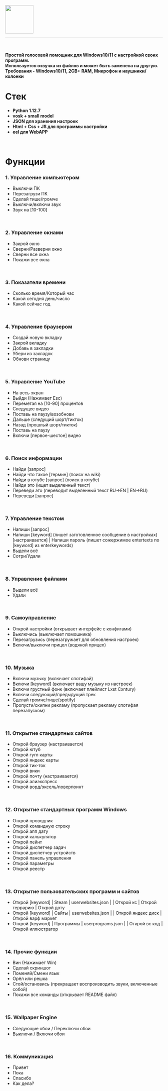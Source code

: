 <img src="https://redlite.ru/projects/wva/banner.png" height=90> 

---
<br>

**Простой голосовой помощник для Windows10/11 с настройкой своих программ. 
<br>
Используется озвучка из файлов и может быть заменена на другую.
<br>
Требования - Windows10/11, 2GB+ RAM, Микрофон и наушники/колонки**


# Стек
- **Python 1.12.7**
- **vosk + small model**
- **JSON для хранения настроек**
- **Html + Css + JS для программы настройки**
- **eel для WebAPP**


<br>

# Функции

### 1. Управление компьютером
- Выключи ПК 
- Перезагрузи ПК
- Сделай тише/громче
- Выключи/включи звук
- Звук на [10-100]
<br>

### 2. Управление окнами
- Закрой окно
- Сверни/Разверни окно
- Сверни все окна
- Покажи все окна
<br>

### 3. Показатели времени
- Сколько время/Который час
- Какой сегодня день/число
- Какой сейчас год
<br>

### 4. Управление браузером
- Создай новую вкладку
- Закрой вкладку
- Добавь в закладки
- Убери из закладок
- Обнови страницу
<br>

### 5. Управление YouTube
- На весь экран
- Выйди (Нажимает Esc)
- Переметая на [10-90] процентов
- Следущее видео
- Поставь на паузу/возобнови
- Дальше (следущий шорт/тикток)
- Назад (прошлый шорт/тикток)
- Поставь на паузу
- Включи [первое-шестое] видео
<br>

### 6. Поиск информации
- Найди [запрос]
- Найди что такое [термин] (поиск на wiki)
- Найди в ютубе [запрос] (поиск в ютубе)
- Найди это (ищет выделенный текст)
- Переведи это (переводит выделенный текст RU->EN | EN->RU)
- Переведи [запрос]
<br>

### 7. Управление текстом
- Напиши [запрос]
- Напиши [keyword] (пишет заготовленное сообщение в настройках) [настраивается]
        | Напиши пароль (пишет сожержимое entertexts по [keyword] из enterkeywords)
- Выдели всё
- Сотри/Удали
<br>

### 8. Управление файлами
- Выдели всё
- Удали
<br>

### 9. Самоуправление
- Открой настройки (открывает интерфейс с конфигами)
- Выключись (выключает помошника)
- Перезагрузись (перезагружает для обновления настроек)
- Включи/выключи прицел (водяной прицел)
<br>

### 10. Музыка
- Включи музыку (включает спотифай)
- Включи [keyword] (включает вашу музыку из настроек)
- Включи грустный фонк (включает плейлист Lxst Cxntury)
- Включи следующий/предыдущий трек
- Сделай громче/тише(spotify)
- Пропусти/скипни рекламу (пропускает рекламу спотифая перезапуском)
<br>
 
### 11. Открытие стандартных сайтов
- Открой браузер (настраивается)
- Открой ютуб
- Открой гугл карты
- Открой яндекс карты
- Открой тик-ток
- Открой вики
- Открой почту (настраивается)
- Открой алиэкспресс
- Открой ворд/эксель/поверпоинт
<br>

### 12. Открытие стандартных программ Windows
- Открой проводник
- Открой командную строку
- Открой апп дату
- Открой калькулятор
- Открой пейнт
- Открой диспетчер задач
- Открой диспетчер устройств
- Открой панель управления
- Открой параметры
- Открой реестр
<br>

### 13. Открытие пользовательских программ и сайтов
- Открой [keyword]  | Steam | userwebsites.json |
        | Открой кс
        | Открой террарию
        | Открой доту
- Открой [keyword] | Сайты | userwebsites.json |
        | Открой яндекс диск
        | Открой варф маркет
- Открой [keyword] | Программы | userprograms.json |
        | Открой вс код
        | Открой иллюстратор
<br>

### 14. Прочие функции
- Вин (Нажимает Win)
- Сделай скриншот
- Поменяй/Смени язык
- Орёл или решка
- Стой/остановись (прекращает воспроизводить звуки, включенные собой)
- Покажи все команды (открывает README файл)
<br>

### 15. Wallpaper Engine
- Следующие обои / Переключи обои
- Выключи / Включи обои
<br>

### 16. Коммуникация 
- Привет
- Пока
- Спасибо
- Как дела?
